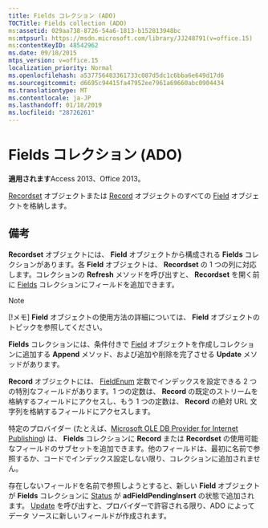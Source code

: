 ```yaml
---
title: Fields コレクション (ADO)
TOCTitle: Fields collection (ADO)
ms:assetid: 029aa738-8726-54a6-1813-b152813948bc
ms:mtpsurl: https://msdn.microsoft.com/library/JJ248791(v=office.15)
ms:contentKeyID: 48542962
ms.date: 09/18/2015
mtps_version: v=office.15
localization_priority: Normal
ms.openlocfilehash: a537756483361733c087d5dc1c6bba6e649d17d6
ms.sourcegitcommit: d6695c94415fa47952ee7961a69660abc0904434
ms.translationtype: MT
ms.contentlocale: ja-JP
ms.lasthandoff: 01/18/2019
ms.locfileid: "28726261"
---
```

# <a name="fields-collection-ado"></a>Fields コレクション (ADO)


**適用されます**Access 2013、Office 2013。

[Recordset](field-object-ado.md) オブジェクトまたは [Record](recordset-object-ado.md) オブジェクトのすべての [Field](record-object-ado.md) オブジェクトを格納します。

## <a name="remarks"></a>備考

**Recordset** オブジェクトには、 **Field** オブジェクトから構成される **Fields** コレクションがあります。各 **Field** オブジェクトは、 **Recordset** の 1 つの列に対応します。コレクションの **Refresh** メソッドを呼び出すと、 **Recordset** を開く前に [Fields](refresh-method-ado.md) コレクションにフィールドを追加できます。

> [!NOTE]
> [!メモ] **Field** オブジェクトの使用方法の詳細については、 **Field** オブジェクトのトピックを参照してください。

**Fields** コレクションには、条件付きで [Field](append-method-ado.md) オブジェクトを作成しコレクションに追加する **Append** メソッド、および追加や削除を完了させる **Update** メソッドがあります。

**Record** オブジェクトには、 [FieldEnum](fieldenum.md) 定数でインデックスを設定できる 2 つの特別なフィールドがあります。1 つの定数は、 **Record** の既定のストリームを格納するフィールドにアクセスし、もう 1 つの定数は、 **Record** の絶対 URL 文字列を格納するフィールドにアクセスします。

特定のプロバイダー (たとえば、[Microsoft OLE DB Provider for Internet Publishing](microsoft-ole-db-provider-for-internet-publishing.md)) は、 **Fields** コレクションに **Record** または **Recordset** の使用可能なフィールドのサブセットを追加できます。他のフィールドは、最初に名前で参照するか、コードでインデックス設定しない限り、コレクションに追加されません。

存在しないフィールドを名前で参照しようとすると、新しい **Field** オブジェクトが **Fields** コレクションに [Status](status-property-ado-field.md) が **adFieldPendingInsert** の状態で追加されます。 [Update](update-method-ado.md) を呼び出すと、プロバイダーで許容される限り、ADO によってデータ ソースに新しいフィールドが作成されます。

